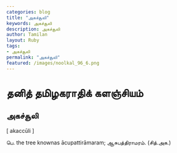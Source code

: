 ```yaml
---  
categories: blog  
title: "அகச்சூலி"
keywords: அகச்சூலி  
description: அகச்சூலி
author: Tamilan  
layout: Ruby  
tags:     
- அகச்சூலி
permalink: "அகச்சூலி"  
featured: /images/noolkal_96_6.png  
--- 
```

# தனித் தமிழகராதிக் களஞ்சியம்
## அகச்சூலி

[ akaccūli ]  
  
பெ. the tree knownas ācupattirāmaram; ஆசுபத்திராமரம். (சித்.அக.)